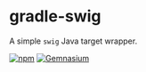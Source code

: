 # gradle-swig

A simple `swig` Java target wrapper.

[![npm](https://img.shields.io/npm/l/express.svg)]()
[![Gemnasium](https://img.shields.io/gemnasium/mathiasbynens/he.svg)]()
